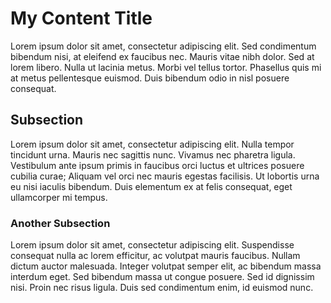 # My Content Title

Lorem ipsum dolor sit amet, consectetur adipiscing elit. Sed condimentum bibendum nisi, at eleifend ex faucibus nec. Mauris vitae nibh dolor. Sed at lorem libero. Nulla ut lacinia metus. Morbi vel tellus tortor. Phasellus quis mi at metus pellentesque euismod. Duis bibendum odio in nisl posuere consequat.

## Subsection

Lorem ipsum dolor sit amet, consectetur adipiscing elit. Nulla tempor tincidunt urna. Mauris nec sagittis nunc. Vivamus nec pharetra ligula. Vestibulum ante ipsum primis in faucibus orci luctus et ultrices posuere cubilia curae; Aliquam vel orci nec mauris egestas facilisis. Ut lobortis urna eu nisi iaculis bibendum. Duis elementum ex at felis consequat, eget ullamcorper mi tempus.

### Another Subsection

Lorem ipsum dolor sit amet, consectetur adipiscing elit. Suspendisse consequat nulla ac lorem efficitur, ac volutpat mauris faucibus. Nullam dictum auctor malesuada. Integer volutpat semper elit, ac bibendum massa interdum eget. Sed bibendum massa ut congue posuere. Sed id dignissim nisi. Proin nec risus ligula. Duis sed condimentum enim, id euismod nunc.

